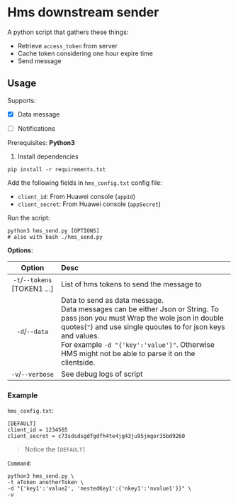 # Hms downstream sender

A python script that gathers these things:

- Retrieve `access_token` from server
- Cache token considering one hour expire time
- Send message

## Usage

Supports:
- [x] Data message
- [ ] Notifications


Prerequisites: **Python3**

1. Install dependencies

```
pip install -r requirements.txt
```

Add the following fields in `hms_config.txt` config file:

* `client_id`: From Huawei console (`appId`)
* `client_secret`: From Huawei console (`appSecret`)

Run the script:

```
python3 hms_send.py [OPTIONS]
# also with bash ./hms_send.py
```

**Options**:

|Option|Desc|
|:--:|:--|
|`-t`/`--tokens` [TOKEN1 ...]| List of hms tokens to send the message to|
|`-d`/`--data`|Data to send as data message.<br>Data messages can be either Json or String. To pass json you must Wrap the wole json in double quotes(`"`) and use single quoutes to for json keys and values.<br>For example `-d "{'key':'value'}"`. Otherwise HMS might not be able to parse it on the clientside.|
|`-v`/`--verbose`|See debug logs of script|

### Example

`hms_config.txt`:
```
[DEFAULT]
client_id = 1234565
client_secret = c73sdsdsgdfgdfh4te4jg43ju95jmgor35bd9260
```
> Notice the `[DEFAULT]`

`Command`:
```
python3 hms_send.py \
-t aToken anotherToken \
-d "{'key1':'value2', 'nestedKey1':{'nkey1':'nvalue1'}}" \
-v
```